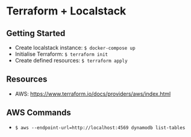 # Terraform + Localstack

## Getting Started
* Create localstack instance: `$ docker-compose up`
* Initialise Terraform: `$ terraform init`
* Create defined resources: `$ terraform apply`


## Resources
* AWS: https://www.terraform.io/docs/providers/aws/index.html

## AWS Commands
* `$ aws --endpoint-url=http://localhost:4569 dynamodb list-tables`